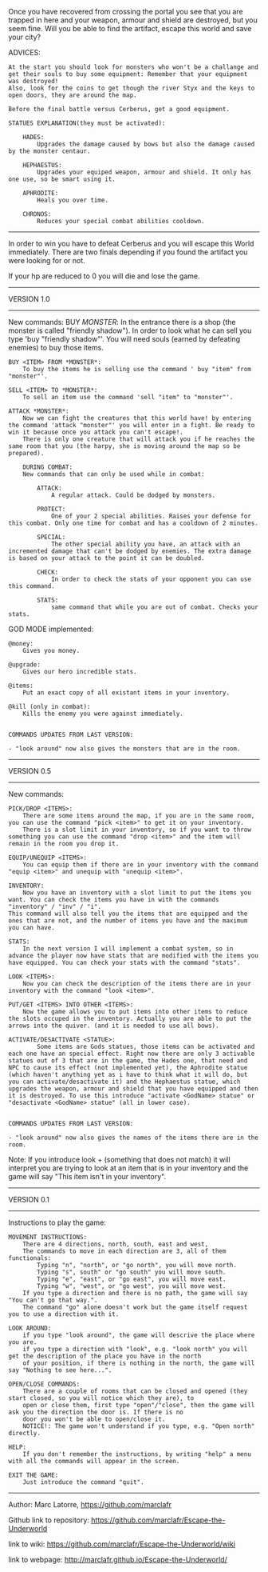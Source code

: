 Once you have recovered from  crossing the portal you see that you are trapped in here and your weapon, armour and shield are destroyed, but you seem fine.
Will you be able to find the artifact, escape this world and save your city?

ADVICES:

	At the start you should look for monsters who won't be a challange and get their souls to buy some equipment: Remember that your equipment was destroyed!
	Also, look for the coins to get though the river Styx and the keys to open doors, they are around the map.

	Before the final battle versus Cerberus, get a good equipment.

	STATUES EXPLANATION(they must be activated):

		HADES:
			Upgrades the damage caused by bows but also the damage caused by the monster centaur.

		HEPHAESTUS:
			Upgrades your equiped weapon, armour and shield. It only has one use, so be smart using it.

		APHRODITE:
			Heals you over time.

		CHRONOS:
			Reduces your special combat abilities cooldown.

________________________

In order to win you have to defeat Cerberus and you will escape this World immediately. There are two finals depending if you found the artifact you were looking for or not.

If your hp are reduced to 0 you will die and lose the game.	
____________
VERSION 1.0
____________

New commands:
	BUY *MONSTER*:
		In the entrance there is a shop (the monster is called "friendly shadow"). In order to look what he can sell you type 'buy "friendly shadow"'. You will need souls (earned by defeating enemies) to buy those items.

	BUY <ITEM> FROM *MONSTER*:
		To buy the items he is selling use the command ' buy "item" from "monster"'.

	SELL <ITEM> TO *MONSTER*:
		To sell an item use the command 'sell "item" to "monster"'.

	ATTACK *MONSTER*:
		Now we can fight the creatures that this world have! by entering the command 'attack "monster"' you will enter in a fight. Be ready to win it because once you attack you can't escape!.
		There is only one creature that will attack you if he reaches the same room that you (the harpy, she is moving around the map so be prepared).

		DURING COMBAT:
		New commands that can only be used while in combat:

			ATTACK:
				A regular attack. Could be dodged by monsters.

			PROTECT:
				One of your 2 special abilities. Raises your defense for this combat. Only one time for combat and has a cooldown of 2 minutes.

			SPECIAL:
				The other special ability you have, an attack with an incremented damage that can't be dodged by enemies. The extra damage is based on your attack to the point it can be doubled.

			CHECK:
				In order to check the stats of your opponent you can use this command.

			STATS:
				same command that while you are out of combat. Checks your stats.


GOD MODE implemented:

	@money:
		Gives you money.

	@upgrade:
		Gives our hero incredible stats.

	@items:
		Put an exact copy of all existant items in your inventory.

	@kill (only in combat):
		Kills the enemy you were against immediately.


	COMMANDS UPDATES FROM LAST VERSION:

	- "look around" now also gives the monsters that are in the room.

____________
VERSION 0.5
____________

New commands:

	PICK/DROP <ITEMS>:
		There are some items around the map, if you are in the same room, you can use the command "pick <item>" to get it on your inventory.
		There is a slot limit in your inventory, so if you want to throw something you can use the command "drop <item>" and the item will remain in the room you drop it.

	EQUIP/UNEQUIP <ITEMS>:
		You can equip them if there are in your inventory with the command "equip <item>" and unequip with "unequip <item>".

	INVENTORY:
		Now you have an inventory with a slot limit to put the items you want. You can check the items you have in with the commands "inventory" / "inv" / "i".
	This command will also tell you the items that are equipped and the ones that are not, and the number of items you have and the maximum you can have.

	STATS:
		In the next version I will implement a combat system, so in advance the player now have stats that are modified with the items you have equipped. You can check your stats with the command "stats".

	LOOK <ITEMS>:
		Now you can check the description of the items there are in your inventory with the command "look <item>".
	
	PUT/GET <ITEMS> INTO OTHER <ITEMS>:
		Now the game allows you to put items into other items to reduce the slots occuped in the inventory. Actually you are able to put the arrows into the quiver. (and it is needed to use all bows).

	ACTIVATE/DESACTIVATE <STATUE>:
			Some items are Gods statues, those items can be activated and each one have an special effect. Right now there are only 3 activable statues out of 3 that are in the game, the Hades one, that need and NPC to cause its effect (not implemented yet), the Aphrodite statue (which haven't anything yet as i have to think what it will do, but you can activate/desactivate it) and the Hephaestus statue, which upgrades the weapon, armour and shield that you have equipped and then it is destroyed. To use this introduce "activate <GodName> statue" or "desactivate <GodName> statue" (all in lower case).


	COMMANDS UPDATES FROM LAST VERSION:

	- "look around" now also gives the names of the items there are in the room.


Note: If you introduce look + (something that does not match) it will interpret you are trying to look at an item that is in your inventory and the game will say "This item isn't in your inventory".

____________
VERSION 0.1
____________

Instructions to play the game:

	MOVEMENT INSTRUCTIONS:
		There are 4 directions, north, south, east and west,
		The commands to move in each direction are 3, all of them functionals:
			Typing "n", "north", or "go north", you will move north.
			Typing "s", south" or "go south" you will move south.
			Typing "e", "east", or "go east", you will move east.
			Typing "w", "west", or "go west", you will move west.
		If you type a direction and there is no path, the game will say "You can't go that way.".
		The command "go" alone doesn't work but the game itself request you to use a direction with it.

	LOOK AROUND:
		if you type "look around", the game will descrive the place where you are.
		if you type a direction with "look", e.g. "look north" you will get the description of the place you have in the north
		of your position, if there is nothing in the north, the game will say "Nothing to see here...".

	OPEN/CLOSE COMMANDS:
		There are a couple of rooms that can be closed and opened (they start closed, so you will notice which they are), to
		open or close them, first type "open"/"close", then the game will ask you the direction the door is. If there is no
		door you won't be able to open/close it.
		NOTICE!: The game won't understand if you type, e.g. "Open north" directly.

	HELP:
		If you don't remember the instructions, by writing "help" a menu with all the commands will appear in the screen.

	EXIT THE GAME:
		Just introduce the command "quit".

_________________________________________________________________

Author: Marc Latorre, https://github.com/marclafr

Github link to repository: https://github.com/marclafr/Escape-the-Underworld

link to wiki: https://github.com/marclafr/Escape-the-Underworld/wiki

link to webpage: http://marclafr.github.io/Escape-the-Underworld/